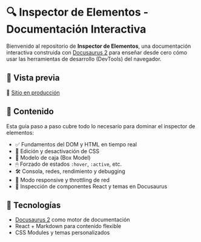 # 🔍 Inspector de Elementos - Documentación Interactiva

Bienvenido al repositorio de **Inspector de Elementos**, una documentación interactiva construida con [Docusaurus 2](https://docusaurus.io/) para enseñar desde cero cómo usar las herramientas de desarrollo (DevTools) del navegador.

## 🚀 Vista previa

🔗 [Sitio en producción](https://983488514.facturalo.co/docusaurus)


## 📘 Contenido

Esta guía paso a paso cubre todo lo necesario para dominar el inspector de elementos:

- ✅ Fundamentos del DOM y HTML en tiempo real
- 🎨 Edición y desactivación de CSS
- 🧩 Modelo de caja (Box Model)
- 🖱 Forzado de estados `:hover`, `:active`, etc.
- 🛠 Consola, redes, rendimiento y debugging
- 📱 Modo responsive y throttling de red
- 🧪 Inspección de componentes React y temas en Docusaurus

## 🧰 Tecnologías

- [Docusaurus 2](https://docusaurus.io/) como motor de documentación
- React + Markdown para contenido flexible
- CSS Modules y temas personalizados
